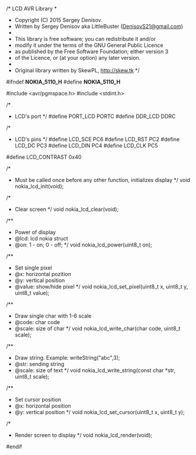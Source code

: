 /* LCD AVR Library
 *
 * Copyright (C) 2015 Sergey Denisov.
 * Written by Sergey Denisov aka LittleBuster (DenisovS21@gmail.com)
 *
 * This library is free software; you can redistribute it and/or
 * modify it under the terms of the GNU General Public Licence
 * as published by the Free Software Foundation; either version 3
 * of the Licence, or (at your option) any later version.
 *
 * Original library written by SkewPL, http://skew.tk
 */

#ifndef __NOKIA_5110_H__
#define __NOKIA_5110_H__

#include <avr/pgmspace.h>
#include <stdint.h>

/*
 * LCD's port
 */
#define PORT_LCD PORTC
#define DDR_LCD DDRC

/*
 * LCD's pins
 */
#define LCD_SCE PC6
#define LCD_RST PC2
#define LCD_DC PC3
#define LCD_DIN PC4
#define LCD_CLK PC5

#define LCD_CONTRAST 0x40

/*
 * Must be called once before any other function, initializes display
 */
void nokia_lcd_init(void);

/*
 * Clear screen
 */
void nokia_lcd_clear(void);

/**
 * Power of display
 * @lcd: lcd nokia struct
 * @on: 1 - on; 0 - off;
 */
void nokia_lcd_power(uint8_t on);

/**
 * Set single pixel
 * @x: horizontal pozition
 * @y: vertical position
 * @value: show/hide pixel
 */
void nokia_lcd_set_pixel(uint8_t x, uint8_t y, uint8_t value);

/**
 * Draw single char with 1-6 scale
 * @code: char code
 * @scale: size of char
 */
void nokia_lcd_write_char(char code, uint8_t scale);

/**
 * Draw string. Example: writeString("abc",3);
 * @str: sending string
 * @scale: size of text
 */
void nokia_lcd_write_string(const char *str, uint8_t scale);

/**
 * Set cursor position
 * @x: horizontal position
 * @y: vertical position
 */
void nokia_lcd_set_cursor(uint8_t x, uint8_t y);

/*
 * Render screen to display
 */
void nokia_lcd_render(void);


#endif
